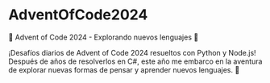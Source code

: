 # AdventOfCode2024
🎄 Advent of Code 2024 - Explorando nuevos lenguajes 🎄

¡Desafíos diarios de Advent of Code 2024 resueltos con Python y Node.js!
Después de años de resolverlos en C#, este año me embarco en la aventura de explorar nuevas formas de pensar y aprender nuevos lenguajes. 🚀
